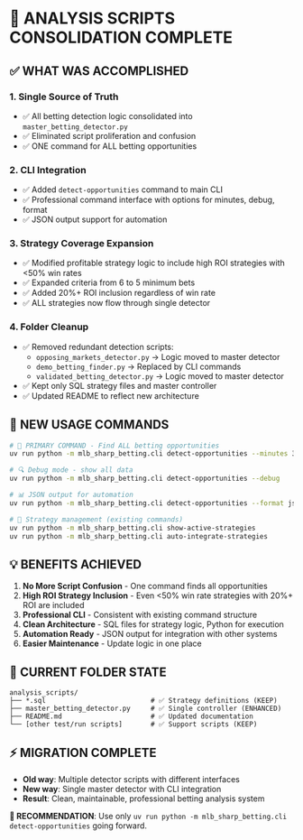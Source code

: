 # 🎯 ANALYSIS SCRIPTS CONSOLIDATION COMPLETE

## ✅ WHAT WAS ACCOMPLISHED

### 1. **Single Source of Truth**
- ✅ All betting detection logic consolidated into `master_betting_detector.py`
- ✅ Eliminated script proliferation and confusion
- ✅ ONE command for ALL betting opportunities

### 2. **CLI Integration**
- ✅ Added `detect-opportunities` command to main CLI
- ✅ Professional command interface with options for minutes, debug, format
- ✅ JSON output support for automation

### 3. **Strategy Coverage Expansion**
- ✅ Modified profitable strategy logic to include high ROI strategies with <50% win rates
- ✅ Expanded criteria from 6 to 5 minimum bets
- ✅ Added 20%+ ROI inclusion regardless of win rate
- ✅ ALL strategies now flow through single detector

### 4. **Folder Cleanup**
- ✅ Removed redundant detection scripts:
  - `opposing_markets_detector.py` → Logic moved to master detector
  - `demo_betting_finder.py` → Replaced by CLI commands  
  - `validated_betting_detector.py` → Logic moved to master detector
- ✅ Kept only SQL strategy files and master controller
- ✅ Updated README to reflect new architecture

## 🚀 NEW USAGE COMMANDS

```bash
# 🎯 PRIMARY COMMAND - Find ALL betting opportunities
uv run python -m mlb_sharp_betting.cli detect-opportunities --minutes 300

# 🔍 Debug mode - show all data
uv run python -m mlb_sharp_betting.cli detect-opportunities --debug

# 📊 JSON output for automation
uv run python -m mlb_sharp_betting.cli detect-opportunities --format json --output opportunities.json

# 🤖 Strategy management (existing commands)
uv run python -m mlb_sharp_betting.cli show-active-strategies
uv run python -m mlb_sharp_betting.cli auto-integrate-strategies
```

## 💡 BENEFITS ACHIEVED

1. **No More Script Confusion** - One command finds all opportunities
2. **High ROI Strategy Inclusion** - Even <50% win rate strategies with 20%+ ROI are included
3. **Professional CLI** - Consistent with existing command structure
4. **Clean Architecture** - SQL files for strategy logic, Python for execution
5. **Automation Ready** - JSON output for integration with other systems
6. **Easier Maintenance** - Update logic in one place

## 📁 CURRENT FOLDER STATE

```
analysis_scripts/
├── *.sql                          # ✅ Strategy definitions (KEEP)
├── master_betting_detector.py     # ✅ Single controller (ENHANCED)
├── README.md                      # ✅ Updated documentation
└── [other test/run scripts]       # ✅ Support scripts (KEEP)
```

## ⚡ MIGRATION COMPLETE

- **Old way**: Multiple detector scripts with different interfaces
- **New way**: Single master detector with CLI integration
- **Result**: Clean, maintainable, professional betting analysis system

**🎯 RECOMMENDATION**: Use only `uv run python -m mlb_sharp_betting.cli detect-opportunities` going forward. 